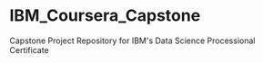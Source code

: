# IBM_Coursera_Capstone
Capstone Project Repository for IBM's Data Science Processional Certificate
